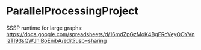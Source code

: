 # ParallelProcessingProject

SSSP runtime for large graphs: https://docs.google.com/spreadsheets/d/16mdZpGzMoK4BgFRcVeyOOYVnizTI93sQWJhlBoEnibA/edit?usp=sharing

